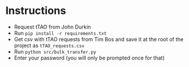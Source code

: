# Instructions
- Request tTAO from John Durkin
- Run `pip install -r requirements.txt`
- Get csv with tTAO requests from Tim Bos and save it at the root of the project as `tTAO_requests.csv`
- Run `python src/bulk_transfer.py`
- Enter your password (you will only be prompted once for that)
